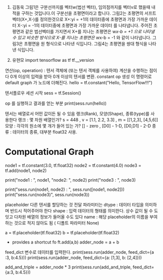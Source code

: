 1. 김동욱
그림1은 구분선까지를 벡터w(법선 벡터), 임의점까지를 벡터v로 했을때 내적을 구하는 것입니다.이 구분선을 초평면이라고 합니다.
그림2는 초평면의 서프트 벡터(X+,X-)를 정의한것으로 
X+:yi = +1의 데이터중에 초평면과 가장 가까운 데이터 
X-:yi = -1의 데이터중에 초평면과 가장 가까운 데이터
를 나타냅니다.
주어진 초평면과 같은 법선벡터를 가지면서 X+를 지나는 초평면은
w*x-b = +1
으로 나타낼 수 있고 비슷한 방식으로 X-를 지나는 초평면은
w*x-b = -1
와 같이 나타냅니다.
그림3은 초평면을 원 형식으로 나타낸 식입니다.
그림4는 초평면을 쌍대 형식을 나타낸 식입니다.

2. 유현모
import tensorflow as tf
tf.__version

 연산(op, operation) : 텐서 객체에 (또는 텐서 객체를 사용하여) 계산을 수행하는 점이다
 0개 이상의 입력을 받아 0개 이상의 텐서를 변환.
 constant op 생성
 이 명령어로 default graph 가 노드에 더해진다.
 hello = tf.constant("Hello, TensorFlow!!!")

텐서플로우 세션 시작
sess = tf.Session()

op 를 실행하고 결과를 얻는 부분
print(sess.run(hello))

텐서는 배열로서 어떤 값이든 될 수 있음
랭크(Rank), 모양(Shape), 종류(type)를 사용한다
랭크 : 몇 차원 배열인가? s = 448 , v = [1.1, 2.2, 3.3] , m  = [[1,2,3], [4,5,6]]
 모양 : 각각의 원소에 몇 개가 들어 있는 가? [] - zero , [D0] - 1-D, [D0,D1] - 2-D
종류 : 데이터의 종류, 대부분 float32 사용.

# Computational Graph

node1 = tf.constant(3.0, tf.float32)
node2 = tf.constant(4.0)
node3 = tf.add(node1, node2)

print("node1 : ", node1, "node2: ", node2)
print("node3 : ", node3)

print("sess.run(node1, node2) : ", sess.run([node1, node2]))
print("sess.run(node3)", sess.run(node3))

 placeholder 다른 텐서를 할당하는 것
 전달 파라미터는 dtype : 데이터 타입을 의미하며 반드시 적어주어야 한다
shape : 입력 데이터의 형태를 의미한다. 상수 값이 될 수 도 잇고 다차원 배열의 정보가 들어올 수도 있다
 name : 해당 placeholder의 이름을 부여하는 것으로 적지 않아도 됨 ( 디폴트 파라미터 None)

a = tf.placeholder(tf.float32)
b = tf.placeholder(tf.float32)

+ provides a shortcut fo ft.add(a,b)
adder_node =  a + b

feed_dict 변수로 데이터를 입력한다.
print(sess.run(adder_node, feed_dict={a :3, b:4.5}))
print(sess.run(adder_node, feed_dict={a: [1,3], b: [2,4]}))

add_and_triple = adder_node * 3
print(sess.run(add_and_triple, feed_dict={a:3, b:4.5}))